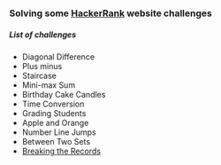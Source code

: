 ### Solving some [HackerRank](https://www.hackerrank.com) website challenges

##### List of challenges

- Diagonal Difference
- Plus minus
- Staircase
- Mini-max Sum
- Birthday Cake Candles
- Time Conversion
- Grading Students
- Apple and Orange
- Number Line Jumps
- Between Two Sets
- <a href="/breaking-the-records">Breaking the Records</a>
